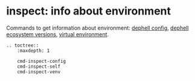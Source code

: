 # **inspect**: info about environment

Commands to get information about environment: [dephell config](cmd-inspect-config), [dephell ecosystem versions](cmd-inspect-self), [virtual environment](cmd-inspect-venv).

```eval_rst
.. toctree::
    :maxdepth: 1

    cmd-inspect-config
    cmd-inspect-self
    cmd-inspect-venv
```
